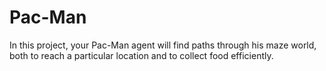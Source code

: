# Pac-Man
In this project, your Pac-Man agent will find paths through his maze world, both to reach a particular location and to collect food efficiently.
